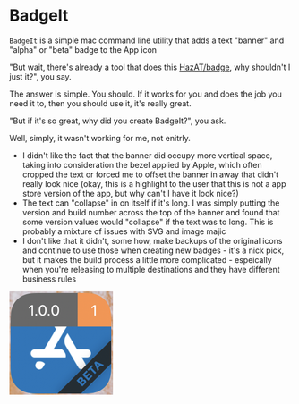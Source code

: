 #  BadgeIt

`BadgeIt` is a simple mac command line utility that adds a text "banner" and "alpha" or "beta" badge to the App icon

"But wait, there's already a tool that does this [HazAT/badge](https://github.com/HazAT/badge), why shouldn't I just it?", you say.

The answer is simple.  You should.  If it works for you and does the job you need it to, then you should use it, it's really great.

"But if it's so great, why did you create BadgeIt?", you ask.

Well, simply, it wasn't working for me, not enitrly.

* I didn't like the fact that the banner did occupy more vertical space, taking into consideration the bezel applied by Apple, which often cropped the text or forced me to offset the banner in away that didn't really look nice (okay, this is a highlight to the user that this is not a app store version of the app, but why can't I have it look nice?)
* The text can "collapse" in on itself if it's long.  I was simply putting the version and build number across the top of the banner and found that some version values would "collapse" if the text was to long.  This is probably a mixture of issues with SVG and image majic
* I don't like that it didn't, some how, make backups of the original icons and continue to use those when creating new badges - it's a nick pick, but it makes the build process a little more complicated - espeically when you're releasing to multiple destinations and they have different business rules

![Assets/BadgedIcon.png](Assets/BadgedIcon.png?raw=1)

